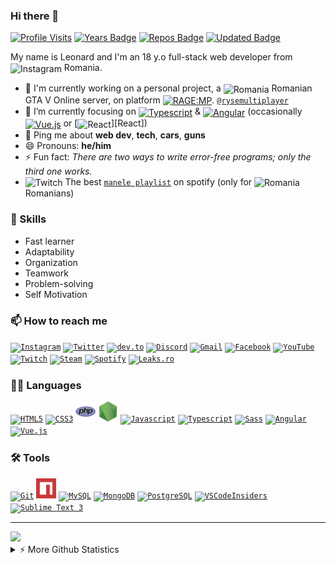 ### Hi there 👋

[![Profile Visits](https://badges.pufler.dev/visits/LeonardSSH/LeonardSSH?style=flat-square&color=c3002f)](https://pufler.dev/git-badges/)
[![Years Badge](https://badges.pufler.dev/years/LeonardSSH?style=flat-square&color=c3002f)](https://pufler.dev/git-badges/)
[![Repos Badge](https://badges.pufler.dev/repos/LeonardSSH?style=flat-square&color=c3002f)](https://pufler.dev/git-badges/)
[![Updated Badge](https://badges.pufler.dev/updated/LeonardSSH/LeonardSSH/?style=flat-square&color=c3002f)](https://pufler.dev/git-badges/)

My name is Leonard and I'm an 18 y.o full-stack web developer from <img src="https://github.com/LeonardSSH/LeonardSSH/blob/master/romania.png" alt="Instagram" width="26" align="center"> Romania.

- 🏢 I'm currently working on a personal project, a <img src="https://github.com/LeonardSSH/LeonardSSH/blob/master/romania.png" alt="Romania" width="26" align="center"> Romanian GTA V Online server, on platform [<img src="https://github.com/LeonardSSH/LeonardSSH/blob/master/ragemp.png" alt="RAGE:MP" width="20" align="center">][RAGEMP]. [`@rysemultiplayer`]
- 🌱 I’m currently focusing on [<img src="https://github.com/LeonardSSH/LeonardSSH/blob/master/typescript.svg" alt="Typescript" width="26" align="center">][TS] & [<img src="https://github.com/LeonardSSH/LeonardSSH/blob/master/angular.svg" alt="Angular" width="28" align="center">][Angular] (occasionally [<img src="https://github.com/LeonardSSH/LeonardSSH/blob/master/vue.svg" alt="Vue.js" width="26" align="center">][Vue.js] or [<img src="https://github.com/LeonardSSH/LeonardSSH/blob/master/react.svg" alt="React" width="24" align="center">][React])
- 💬 Ping me about **web dev**, **tech**, **cars**, **guns**
- 😄 Pronouns: **he/him**
- ⚡️ Fun fact: *There are two ways to write error-free programs; only the third one works.*
- <img src="https://github.com/LeonardSSH/LeonardSSH/blob/master/spotify.svg" alt="Twitch" width="24" align="center"> The best [`manele playlist`] on spotify (only for <img src="https://github.com/LeonardSSH/LeonardSSH/blob/master/romania.png" alt="Romania" width="26" align="center"> Romanians)

<!--   - A multi purpose, open source [<img src="https://github.com/LeonardSSH/LeonardSSH/blob/master/discord.svg" alt="Discord" width="26" align="center">][`discord`] bot. You can find all related repos [`@TheValetBot`]. -->

<!--
#### 🥅 2020 Goals: 
   - [ ] Contribute more to Open Source projects
   - [ ] Make my own framework for the [`@TheValetBot`]
   - [ ] Finish [`@TheValetBot`] 😂
   - [ ] Learn [<img src="https://github.com/LeonardSSH/LeonardSSH/blob/master/typescript.svg" alt="Typescript" width="26" align="center">][TS] & [<img src="https://github.com/LeonardSSH/LeonardSSH/blob/master/angular.svg" alt="Angular" width="32" align="center">][Angular]
   - [ ] Learn more about API
   - [ ] Make the basic systems required for the GTA V Server [`@rysemultiplayer`]
-->
   
### 🌟 Skills
   - Fast learner
   - Adaptability
   - Organization
   - Teamwork
   - Problem-solving
   - Self Motivation

### 📫 How to reach me
<code>[<img src="https://github.com/LeonardSSH/LeonardSSH/blob/master/instagram.svg" alt="Instagram" width="32px">][Instagram]</code>
<code>[<img src="https://github.com/LeonardSSH/LeonardSSH/blob/master/twitter.svg" alt="Twitter" width="32">][Twitter]</code>
<code>[<img src="https://practicaldev-herokuapp-com.freetls.fastly.net/assets/devlogo-pwa-512.png" alt="dev.to" width="32">][DevTo]</code>
<code>[<img src="https://github.com/LeonardSSH/LeonardSSH/blob/master/discord.svg" alt="Discord" width="32">][Discord]</code>
<code>[<img src="https://github.com/LeonardSSH/LeonardSSH/blob/master/gmail.svg" alt="Gmail" width="32">][Gmail]</code>
<code>[<img src="https://github.com/LeonardSSH/LeonardSSH/blob/master/facebook.svg" alt="Facebook" width="32">][Facebook]</code>
<code>[<img src="https://github.com/LeonardSSH/LeonardSSH/blob/master/youtube.svg" alt="YouTube" width="32">][YouTube]</code>
<code>[<img src="https://github.com/LeonardSSH/LeonardSSH/blob/master/twitch.svg" alt="Twitch" width="32">][Twitch]</code>
<code>[<img src="https://github.com/LeonardSSH/LeonardSSH/blob/master/steam.svg" alt="Steam" width="32">][Steam]</code>
<code>[<img src="https://github.com/LeonardSSH/LeonardSSH/blob/master/spotify.svg" alt="Spotify" width="32">][Spotify]</code>
<code>[<img src="https://github.com/LeonardSSH/LeonardSSH/blob/master/leaks-logo.png" alt="Leaks.ro" width="30">][Leaks-Profile]</code>

### 👨‍💻 Languages
<code>[<img src="https://github.com/LeonardSSH/LeonardSSH/blob/master/html5.svg" alt="HTML5" width="36">][HTML5]</code>
<code>[<img src="https://github.com/LeonardSSH/LeonardSSH/blob/master/css3.svg" alt="CSS3" width="36">][CSS3]</code>
<code>[<img src="https://raw.githubusercontent.com/github/explore/ccc16358ac4530c6a69b1b80c7223cd2744dea83/topics/php/php.png" alt="PHP" width="32">][PHP]</code>
<code>[<img src="https://raw.githubusercontent.com/github/explore/80688e429a7d4ef2fca1e82350fe8e3517d3494d/topics/nodejs/nodejs.png" alt="Node.js" width="32">][Node.js]</code>
<code>[<img src="https://github.com/LeonardSSH/LeonardSSH/blob/master/javascript.svg" alt="Javascript" width="36">][JS]</code>
<code>[<img src="https://github.com/LeonardSSH/LeonardSSH/blob/master/typescript.svg" alt="Typescript" width="36">][TS]</code>
<code>[<img src="https://github.com/LeonardSSH/LeonardSSH/blob/master/sass.svg" alt="Sass" width="36">][Sass]</code>
<code>[<img src="https://github.com/LeonardSSH/LeonardSSH/blob/master/angular.svg" alt="Angular" width="38">][Angular]</code>
<code>[<img src="https://github.com/LeonardSSH/LeonardSSH/blob/master/vue.svg" alt="Vue.js" width="36">][Vue.js]</code>

### 🛠️ Tools
<code>[<img src="https://github.com/LeonardSSH/LeonardSSH/blob/master/git.svg" alt="Git" width="36">][Git]</code>
<code>[<img src="https://raw.githubusercontent.com/github/explore/80688e429a7d4ef2fca1e82350fe8e3517d3494d/topics/npm/npm.png" alt="Node Package Manager" width="32">][npm]</code>
<code>[<img src="https://i.imgur.com/SrEvsTW.png" alt="MySQL" width="32">][MySQL]</code>
<code>[<img src="https://github.com/LeonardSSH/LeonardSSH/blob/master/mongodb.svg" alt="MongoDB" width="32">][MongoDB]</code>
<code>[<img src="https://github.com/LeonardSSH/LeonardSSH/blob/master/postgresql.svg" alt="PostgreSQL" width="32">][PostgreSQL]</code>
<code>[<img src="https://github.com/LeonardSSH/LeonardSSH/blob/master/vscodeinsiders.svg" alt="VSCodeInsiders" width="32">][VSCode Insiders]</code>
<code>[<img src="https://github.com/LeonardSSH/LeonardSSH/blob/master/sublimetext.svg" alt="Sublime Text 3" width="32">][Sublime Text 3]</code>

<hr>

<a href="https://github.com/leonardssh">
	<img src="https://github-readme-stats-eight-theta.vercel.app/api?username=leonardssh&show_icons=true&include_all_commits=true&count_private=true&bg_color=1c1c1c&hide_border=true&text_color=ffffff&title_color=c3002f&icon_color=c3002f" />
</a>

<details>
   <summary>⚡ More Github Statistics</summary>
   
   <br>
   
<!--START_SECTION:waka-->
**🐱 My Github Data** 

> 🏆 1,681 Contributions in the Year 2020
 > 
> 📦 51.4 kB Used in Github's Storage 
 > 
> 💼 Opted to Hire
 > 
> 📜 10 Public Repositories
 > 
> 🔑 9 Private Repositories 

**I'm an Early 🐤** 

```text
🌞 Morning    119 commits    ███░░░░░░░░░░░░░░░░░░░░░░   12.03% 
🌆 Daytime    468 commits    ███████████░░░░░░░░░░░░░░   47.32% 
🌃 Evening    354 commits    █████████░░░░░░░░░░░░░░░░   35.79% 
🌙 Night      48 commits     █░░░░░░░░░░░░░░░░░░░░░░░░   4.85%

```
📅 **I'm Most Productive on Thursday** 

```text
Monday       96 commits     ██░░░░░░░░░░░░░░░░░░░░░░░   9.71% 
Tuesday      142 commits    ███░░░░░░░░░░░░░░░░░░░░░░   14.36% 
Wednesday    168 commits    ████░░░░░░░░░░░░░░░░░░░░░   16.99% 
Thursday     210 commits    █████░░░░░░░░░░░░░░░░░░░░   21.23% 
Friday       94 commits     ██░░░░░░░░░░░░░░░░░░░░░░░   9.5% 
Saturday     203 commits    █████░░░░░░░░░░░░░░░░░░░░   20.53% 
Sunday       76 commits     ██░░░░░░░░░░░░░░░░░░░░░░░   7.68%

```


📊 **This Week I Spent My Time On** 

```text
💬 Programming Languages: 
JSON                     2 hrs 39 mins       ████░░░░░░░░░░░░░░░░░░░░░   16.4% 
Markdown                 2 hrs 36 mins       ████░░░░░░░░░░░░░░░░░░░░░   16.02% 
Bash                     2 hrs 35 mins       ████░░░░░░░░░░░░░░░░░░░░░   15.96% 
YAML                     2 hrs 31 mins       ███░░░░░░░░░░░░░░░░░░░░░░   15.49% 
Stylus                   1 hr 44 mins        ██░░░░░░░░░░░░░░░░░░░░░░░   10.7%

🔥 Editors: 
VS Code                  16 hrs 15 mins      █████████████████████████   100.0%

💻 Operating System: 
Windows                  16 hrs 15 mins      █████████████████████████   100.0%

```

**I Mostly Code in CSS** 

```text
CSS                      4 repos             █████████░░░░░░░░░░░░░░░░   36.36% 
JavaScript               3 repos             ██████░░░░░░░░░░░░░░░░░░░   27.27% 
HTML                     2 repos             ████░░░░░░░░░░░░░░░░░░░░░   18.18% 
TSQL                     1 repos             ██░░░░░░░░░░░░░░░░░░░░░░░   9.09% 
TypeScript               1 repos             ██░░░░░░░░░░░░░░░░░░░░░░░   9.09%

```



<!--END_SECTION:waka-->

</details>

<!--START_SECTION:links-->

[`discord`]:               https://discord.com/

[`@TheValetBot`]:          https://github.com/TheValetBot

[RAGEMP]:                  https://rage.mp/
[`@rysemultiplayer`]:      https://github.com/rysemultiplayer


[Instagram]:               https://www.instagram.com/leonardssh22/
[Twitter]:                 https://twitter.com/leonardssh_22
[DevTo]:                   https://dev.to/leonardssh
[Discord]:                 https://discord.com/users/290131759159443457
[Gmail]:                   mailto:contact@leonard.pw
[Facebook]:                https://www.facebook.com/leonardssh22
[YouTube]:                 https://www.youtube.com/LeonardSSH
[Twitch]:                  https://www.twitch.tv/leonardssh22
[Steam]:                   https://steamcommunity.com/id/leonardssh/
[Spotify]:                 https://open.spotify.com/user/dwte9evqj8dph3ke924c7olpt

[HTML5]:                   https://developer.mozilla.org/en-US/docs/Web/HTML
[CSS3]:                    https://developer.mozilla.org/en-US/docs/Web/CSS
[PHP]:                     https://www.php.net/
[Node.js]:                 https://nodejs.org/en/
[JS]:                      https://developer.mozilla.org/en-US/docs/Web/JavaScript
[TS]:                      https://www.typescriptlang.org/
[Sass]:                    https://sass-lang.com/
[Vue.js]:                  https://vuejs.org/
[Angular]:                 https://angular.io/

[Git]:                     https://git-scm.com/
[npm]:                     https://npmjs.com
[MySQL]:                   https://www.mysql.com/
[MongoDB]:                 https://www.mongodb.com/
[PostgreSQL]:              https://www.postgresql.org/
[VSCode Insiders]:         https://code.visualstudio.com/insiders/
[Sublime Text 3]:          https://www.sublimetext.com/

[`manele playlist`]:       https://open.spotify.com/playlist/329xtb1CReijERQqI6dJCV?si=Lhlzc7MGT2yTmI4V46tarA
[Leaks-Profile]:           https://www.leaks.ro/profile/8-leonard/

<!--END_SECTION:links-->
